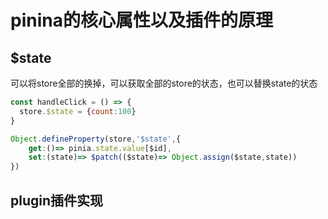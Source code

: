 # pinina的核心属性以及插件的原理

## $state

可以将store全部的换掉，可以获取全部的store的状态，也可以替换state的状态

```js
const handleClick = () => {
  store.$state = {count:100}
}

Object.defineProperty(store,'$state',{
    get:()=> pinia.state.value[$id],
    set:(state)=> $patch(($state)=> Object.assign($state,state))
})
```

## plugin插件实现

